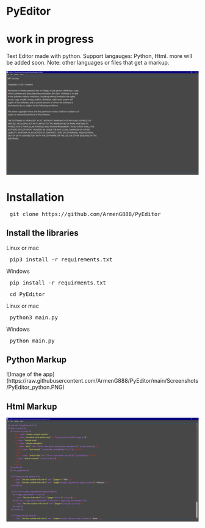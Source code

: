 # PyEditor

<h1> work in progress </h1>
Text Editor made with python. Support langauges: Python, Html. more will be added soon.
Note: other languages or files that get a markup.

![Image of the app when its not python file](https://raw.githubusercontent.com/ArmenG888/PyEditor/main/Screenshots/PyEditor_No_Language_file.PNG)

<h1> Installation </h1>

<pre> git clone https://github.com/ArmenG888/PyEditor </pre>

<h2> Install the libraries </h2>
Linux or mac
<pre> pip3 install -r requirements.txt  </pre>
Windows
<pre> pip install -r requirments.txt </pre>
<pre> cd PyEditor </pre>
Linux or mac
<pre> python3 main.py </pre>
Windows
<pre> python main.py </pre>

<h2> Python Markup </h2>
![Image of the app](https://raw.githubusercontent.com/ArmenG888/PyEditor/main/Screenshots/PyEditor_python.PNG)

<h2> Html Markup </h2>

![Image of the app](https://raw.githubusercontent.com/ArmenG888/PyEditor/main/Screenshots/PyEditor_html.PNG)
